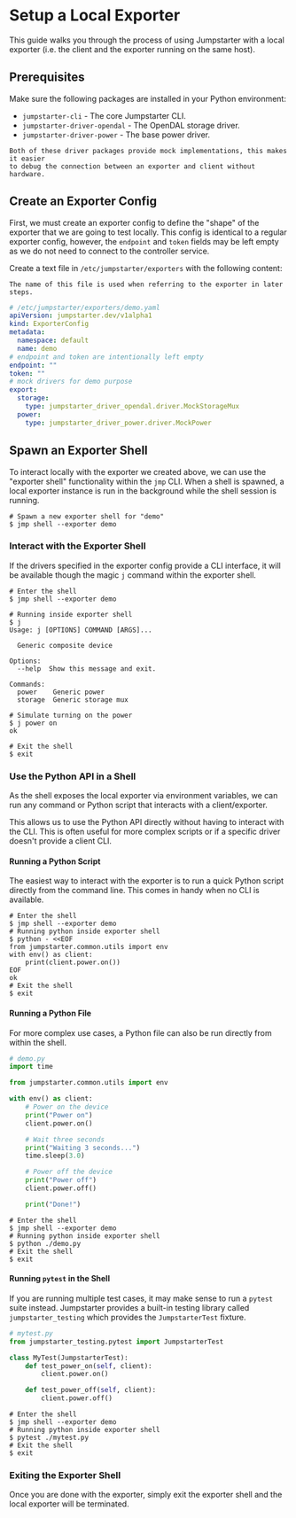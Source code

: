 # Setup a Local Exporter

This guide walks you through the process of using Jumpstarter with a local
exporter (i.e. the client and the exporter running on the same host).

## Prerequisites

Make sure the following packages are installed in your Python environment:
- `jumpstarter-cli` - The core Jumpstarter CLI.
- `jumpstarter-driver-opendal` - The OpenDAL storage driver.
- `jumpstarter-driver-power` - The base power driver.

```{tip}
Both of these driver packages provide mock implementations, this makes it easier
to debug the connection between an exporter and client without hardware.
```

## Create an Exporter Config

First, we must create an exporter config to define the "shape" of the exporter
that we are going to test locally. This config is identical to a regular exporter
config, however, the `endpoint` and `token` fields may be left empty as we do
not need to connect to the controller service.

Create a text file in `/etc/jumpstarter/exporters` with the following content:

```{note}
The name of this file is used when referring to the exporter in later steps.
```

```yaml
# /etc/jumpstarter/exporters/demo.yaml
apiVersion: jumpstarter.dev/v1alpha1
kind: ExporterConfig
metadata:
  namespace: default
  name: demo
# endpoint and token are intentionally left empty
endpoint: ""
token: ""
# mock drivers for demo purpose
export:
  storage:
    type: jumpstarter_driver_opendal.driver.MockStorageMux
  power:
    type: jumpstarter_driver_power.driver.MockPower
```

## Spawn an Exporter Shell

To interact locally with the exporter we created above, we can use the
"exporter shell" functionality within the `jmp` CLI. When a shell is spawned,
a local exporter instance is run in the background while the shell session is
running.

```shell
# Spawn a new exporter shell for "demo"
$ jmp shell --exporter demo
```

### Interact with the Exporter Shell

If the drivers specified in the exporter config provide a CLI interface, it will
be available though the magic `j` command within the exporter shell.

```shell
# Enter the shell
$ jmp shell --exporter demo

# Running inside exporter shell
$ j
Usage: j [OPTIONS] COMMAND [ARGS]...

  Generic composite device

Options:
  --help  Show this message and exit.

Commands:
  power    Generic power
  storage  Generic storage mux

# Simulate turning on the power
$ j power on
ok

# Exit the shell
$ exit
```

### Use the Python API in a Shell

As the shell exposes the local exporter via environment variables, we can run
any command or Python script that interacts with a client/exporter.

This allows us to use the Python API directly without having to interact with
the CLI. This is often useful for more complex scripts or if a specific driver
doesn't provide a client CLI.

#### Running a Python Script

The easiest way to interact with the exporter is to run a quick Python script
directly from the command line. This comes in handy when no CLI is available.

```shell
# Enter the shell
$ jmp shell --exporter demo
# Running python inside exporter shell
$ python - <<EOF
from jumpstarter.common.utils import env
with env() as client:
    print(client.power.on())
EOF
ok
# Exit the shell
$ exit
```

#### Running a Python File

For more complex use cases, a Python file can also be run directly from within
the shell.

```python
# demo.py
import time

from jumpstarter.common.utils import env

with env() as client:
    # Power on the device
    print("Power on")
    client.power.on()

    # Wait three seconds
    print("Waiting 3 seconds...")
    time.sleep(3.0)

    # Power off the device
    print("Power off")
    client.power.off()

    print("Done!")
```

```shell
# Enter the shell
$ jmp shell --exporter demo
# Running python inside exporter shell
$ python ./demo.py
# Exit the shell
$ exit
```

#### Running `pytest` in the Shell

If you are running multiple test cases, it may make sense to run a `pytest`
suite instead. Jumpstarter provides a built-in testing library called
`jumpstarter_testing` which provides the `JumpstarterTest` fixture.

```python
# mytest.py
from jumpstarter_testing.pytest import JumpstarterTest

class MyTest(JumpstarterTest):
    def test_power_on(self, client):
        client.power.on()

    def test_power_off(self, client):
        client.power.off()
```

```shell
# Enter the shell
$ jmp shell --exporter demo
# Running python inside exporter shell
$ pytest ./mytest.py
# Exit the shell
$ exit
```

### Exiting the Exporter Shell

Once you are done with the exporter, simply exit the exporter shell and the
local exporter will be terminated.
